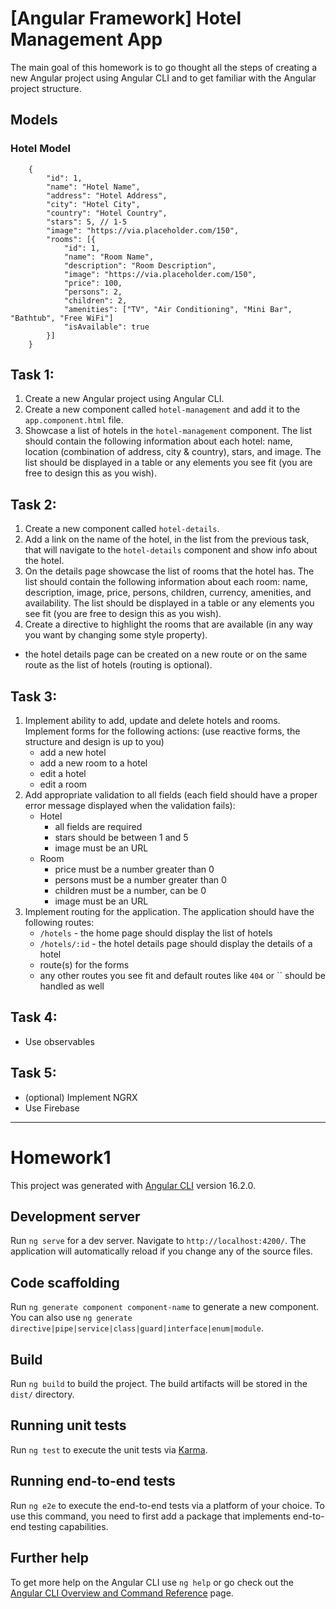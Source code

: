 # [Angular Framework] Hotel Management App

The main goal of this homework is to go thought all the steps of creating a new Angular project using Angular CLI and to get familiar with the Angular project structure.

## Models

### Hotel Model

```
    {
        "id": 1,
        "name": "Hotel Name",
        "address": "Hotel Address",
        "city": "Hotel City",
        "country": "Hotel Country",
        "stars": 5, // 1-5
        "image": "https://via.placeholder.com/150",
        "rooms": [{
            "id": 1,
            "name": "Room Name",
            "description": "Room Description",
            "image": "https://via.placeholder.com/150",
            "price": 100,
            "persons": 2,
            "children": 2,
            "amenities": ["TV", "Air Conditioning", "Mini Bar", "Bathtub", "Free WiFi"]
            "isAvailable": true
        }]
    }
```

## Task 1:

1. Create a new Angular project using Angular CLI.
2. Create a new component called `hotel-management` and add it to the `app.component.html` file.
3. Showcase a list of hotels in the `hotel-management` component. The list should contain the following information about each hotel: name, location (combination of address, city & country), stars, and image. The list should be displayed in a table or any elements you see fit (you are free to design this as you wish).

## Task 2:

1. Create a new component called `hotel-details`.
2. Add a link on the name of the hotel, in the list from the previous task, that will navigate to the `hotel-details` component and show info about the hotel.
3. On the details page showcase the list of rooms that the hotel has. The list should contain the following information about each room: name, description, image, price, persons, children, currency, amenities, and availability. The list should be displayed in a table or any elements you see fit (you are free to design this as you wish).
4. Create a directive to highlight the rooms that are available (in any way you want by changing some style property).

- the hotel details page can be created on a new route or on the same route as the list of hotels (routing is optional).

## Task 3:

1. Implement ability to add, update and delete hotels and rooms. Implement forms for the following actions: (use reactive forms, the structure and design is up to you)
   - add a new hotel
   - add a new room to a hotel
   - edit a hotel
   - edit a room
2. Add appropriate validation to all fields (each field should have a proper error message displayed when the validation fails):
   - Hotel
     - all fields are required
     - stars should be between 1 and 5
     - image must be an URL
   - Room
     - price must be a number greater than 0
     - persons must be a number greater than 0
     - children must be a number, can be 0
     - image must be an URL
3. Implement routing for the application. The application should have the following routes:
   - `/hotels` - the home page should display the list of hotels
   - `/hotels/:id` - the hotel details page should display the details of a hotel
   - route(s) for the forms
   - any other routes you see fit and default routes like `404` or `` should be handled as well

## Task 4:

- Use observables

## Task 5:

- (optional) Implement NGRX
- Use Firebase

<hr>

# Homework1

This project was generated with [Angular CLI](https://github.com/angular/angular-cli) version 16.2.0.

## Development server

Run `ng serve` for a dev server. Navigate to `http://localhost:4200/`. The application will automatically reload if you change any of the source files.

## Code scaffolding

Run `ng generate component component-name` to generate a new component. You can also use `ng generate directive|pipe|service|class|guard|interface|enum|module`.

## Build

Run `ng build` to build the project. The build artifacts will be stored in the `dist/` directory.

## Running unit tests

Run `ng test` to execute the unit tests via [Karma](https://karma-runner.github.io).

## Running end-to-end tests

Run `ng e2e` to execute the end-to-end tests via a platform of your choice. To use this command, you need to first add a package that implements end-to-end testing capabilities.

## Further help

To get more help on the Angular CLI use `ng help` or go check out the [Angular CLI Overview and Command Reference](https://angular.io/cli) page.
